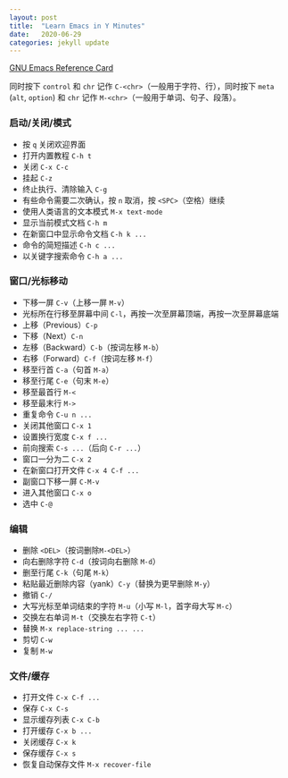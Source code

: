 ```yaml
---
layout: post
title:  "Learn Emacs in Y Minutes"
date:   2020-06-29
categories: jekyll update
---
```


[GNU Emacs Reference Card](https://www.gnu.org/software/emacs/refcards/pdf/refcard.pdf)

同时按下 `control` 和 `chr` 记作 `C-<chr>`（一般用于字符、行），同时按下 `meta` (`alt`, `option`) 和 `chr` 记作 `M-<chr>`（一般用于单词、句子、段落）。

### 启动/关闭/模式

- 按 `q` 关闭欢迎界面
- 打开内置教程 `C-h t`
- 关闭 `C-x C-c`
- 挂起 `C-z`
- 终止执行、清除输入 `C-g`
- 有些命令需要二次确认，按 `n` 取消，按 `<SPC>`（空格）继续
- 使用人类语言的文本模式 `M-x text-mode`
- 显示当前模式文档 `C-h m`
- 在新窗口中显示命令文档 `C-h k ...`
- 命令的简短描述 `C-h c ...`
- 以关键字搜索命令 `C-h a ...`

### 窗口/光标移动

- 下移一屏 `C-v`（上移一屏 `M-v`）
- 光标所在行移至屏幕中间 `C-l`，再按一次至屏幕顶端，再按一次至屏幕底端
- 上移（Previous）`C-p`
- 下移（Next）`C-n`
- 左移（Backward）`C-b`（按词左移 `M-b`）
- 右移（Forward）`C-f`（按词左移 `M-f`）
- 移至行首 `C-a`（句首 `M-a`）
- 移至行尾 `C-e`（句末 `M-e`）
- 移至最首行 `M-<`
- 移至最末行 `M->`
- 重复命令 `C-u n ...`
- 关闭其他窗口 `C-x 1`
- 设置换行宽度 `C-x f ...`
- 前向搜索 `C-s ...`（后向 `C-r ...`）
- 窗口一分为二 `C-x 2`
- 在新窗口打开文件 `C-x 4 C-f ...`
- 副窗口下移一屏 `C-M-v`
- 进入其他窗口 `C-x o`
- 选中 `C-@`

### 编辑

- 删除 `<DEL>`（按词删除`M-<DEL>`）
- 向右删除字符 `C-d`（按词向右删除 `M-d`）
- 删至行尾 `C-k`（句尾 `M-k`）
- 粘贴最近删除内容（yank）`C-y`（替换为更早删除 `M-y`）
- 撤销 `C-/`
- 大写光标至单词结束的字符 `M-u`（小写 `M-l`，首字母大写 `M-c`）
- 交换左右单词 `M-t`（交换左右字符 `C-t`）
- 替换 `M-x replace-string ... ...`
- 剪切 `C-w`
- 复制 `M-w`

### 文件/缓存

- 打开文件 `C-x C-f ...`
- 保存 `C-x C-s`
- 显示缓存列表 `C-x C-b`
- 打开缓存 `C-x b ...`
- 关闭缓存 `C-x k`
- 保存缓存 `C-x s`
- 恢复自动保存文件 `M-x recover-file`
